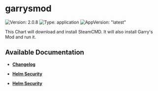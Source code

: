 # garrysmod

![Version: 2.0.8](https://img.shields.io/badge/Version-2.0.8-informational?style=flat-square) ![Type: application](https://img.shields.io/badge/Type-application-informational?style=flat-square) ![AppVersion: "latest"](https://img.shields.io/badge/AppVersion-"latest"-informational?style=flat-square)

This Chart will download and install SteamCMD. It will also install Garry's Mod and run it.

## Available Documentation

- [**Changelog**](CHANGELOG)

- [**Helm Security**](container-security)

- [**Helm Security**](helm-security)

